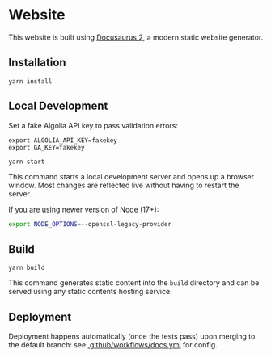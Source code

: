 # Website

This website is built using [Docusaurus 2](https://docusaurus.io/), a modern static website generator.

## Installation

```console
yarn install
```

## Local Development

Set a fake Algolia API key to pass validation errors:

```shell
export ALGOLIA_API_KEY=fakekey
export GA_KEY=fakekey
```

```console
yarn start
```

This command starts a local development server and opens up a browser window. Most changes are reflected live without having to restart the server.

If you are using newer version of Node (17+):

```bash
export NODE_OPTIONS=--openssl-legacy-provider
```

## Build

```console
yarn build
```

This command generates static content into the `build` directory and can be served using any static contents hosting service.

## Deployment

Deployment happens automatically (once the tests pass) upon merging to the default branch: see [.github/workflows/docs.yml](.github/workflows/docs.yml) for config.
